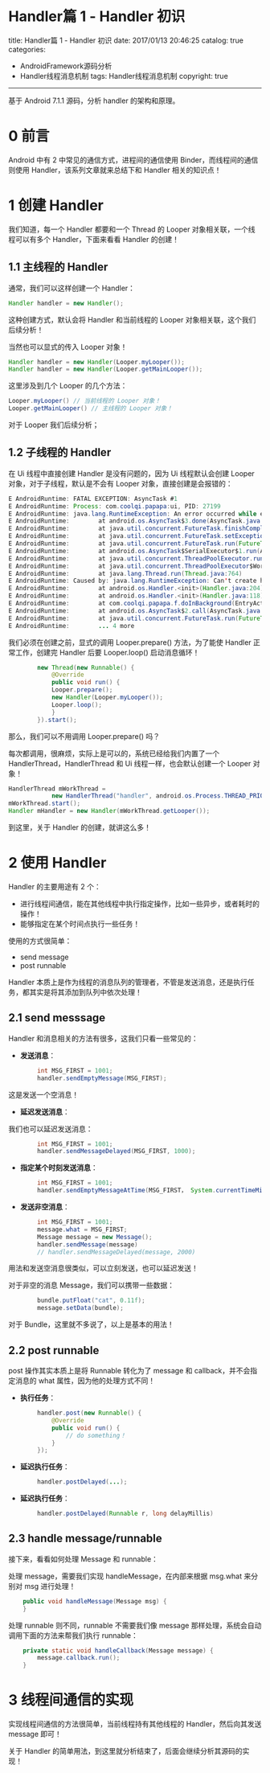 # Handler篇 1 - Handler 初识
title: Handler篇 1 - Handler 初识
date: 2017/01/13 20:46:25
catalog: true
categories:
- AndroidFramework源码分析
- Handler线程消息机制
tags: Handler线程消息机制
copyright: true
---

基于 Android 7.1.1 源码，分析 handler 的架构和原理。


# 0 前言


Android 中有 2 中常见的通信方式，进程间的通信使用 Binder，而线程间的通信则使用 Handler，该系列文章就来总结下和 Handler 相关的知识点！


# 1 创建 Handler 

我们知道，每一个 Handler 都要和一个 Thread 的 Looper 对象相关联，一个线程可以有多个 Handler，下面来看看  Handler 的创建！

## 1.1 主线程的 Handler 


通常，我们可以这样创建一个 Handler：

```java
Handler handler = new Handler();
```
这种创建方式，默认会将 Handler 和当前线程的 Looper 对象相关联，这个我们后续分析！

当然也可以显式的传入 Looper 对象！

```java
Handler handler = new Handler(Looper.myLooper());
Handler handler = new Handler(Looper.getMainLooper());
```

这里涉及到几个 Looper 的几个方法：

```java
Looper.myLooper() // 当前线程的 Looper 对象！
Looper.getMainLooper() // 主线程的 Looper 对象！
```
对于 Looper 我们后续分析；

## 1.2 子线程的 Handler 

在 Ui 线程中直接创建 Handler 是没有问题的，因为 Ui 线程默认会创建 Looper 对象，对于子线程，默认是不会有 Looper 对象，直接创建是会报错的：

```java
E AndroidRuntime: FATAL EXCEPTION: AsyncTask #1
E AndroidRuntime: Process: com.coolqi.papapa:ui, PID: 27199
E AndroidRuntime: java.lang.RuntimeException: An error occurred while executing doInBackground()
E AndroidRuntime:        at android.os.AsyncTask$3.done(AsyncTask.java:353)
E AndroidRuntime:        at java.util.concurrent.FutureTask.finishCompletion(FutureTask.java:383)
E AndroidRuntime:        at java.util.concurrent.FutureTask.setException(FutureTask.java:252)
E AndroidRuntime:        at java.util.concurrent.FutureTask.run(FutureTask.java:271)
E AndroidRuntime:        at android.os.AsyncTask$SerialExecutor$1.run(AsyncTask.java:245)
E AndroidRuntime:        at java.util.concurrent.ThreadPoolExecutor.runWorker(ThreadPoolExecutor.java:1162)
E AndroidRuntime:        at java.util.concurrent.ThreadPoolExecutor$Worker.run(ThreadPoolExecutor.java:636)
E AndroidRuntime:        at java.lang.Thread.run(Thread.java:764)
E AndroidRuntime: Caused by: java.lang.RuntimeException: Can't create handler inside thread that has not called Looper.prepare()
E AndroidRuntime:        at android.os.Handler.<init>(Handler.java:204)
E AndroidRuntime:        at android.os.Handler.<init>(Handler.java:118)
E AndroidRuntime:        at com.coolqi.papapa.f.doInBackground(EntryActivity.java:2368)
E AndroidRuntime:        at android.os.AsyncTask$2.call(AsyncTask.java:333)
E AndroidRuntime:        at java.util.concurrent.FutureTask.run(FutureTask.java:266)
E AndroidRuntime:        ... 4 more
```

我们必须在创建之前，显式的调用 Looper.prepare() 方法，为了能使 Handler 正常工作，创建完 Handler 后要 Looper.loop() 启动消息循环！

```java
        new Thread(new Runnable() {
            @Override
            public void run() {
            Looper.prepare();
            new Handler(Looper.myLooper());
            Looper.loop();
            }
        }).start();
```

那么，我们可以不用调用 Looper.prepare() 吗？

每次都调用，很麻烦，实际上是可以的，系统已经给我们内置了一个 HandlerThread，HandlerThread 和 Ui 线程一样，也会默认创建一个 Looper 对象！

```java
HandlerThread mWorkThread =
            new HandlerThread("handler", android.os.Process.THREAD_PRIORITY_BACKGROUND);
mWorkThread.start();
Handler mHandler = new Handler(mWorkThread.getLooper());
```

到这里，关于 Handler 的创建，就讲这么多！

# 2 使用 Handler 

Handler 的主要用途有 2 个：

- 进行线程间通信，能在其他线程中执行指定操作，比如一些异步，或者耗时的操作！
- 能够指定在某个时间点执行一些任务！

使用的方式很简单：

- send message
- post runnable

Handler 本质上是作为线程的消息队列的管理者，不管是发送消息，还是执行任务，都其实是将其添加到队列中依次处理！

## 2.1 send messsage

Handler 和消息相关的方法有很多，这我们只看一些常见的：

- **发送消息**：

```java
        int MSG_FIRST = 1001;
        handler.sendEmptyMessage(MSG_FIRST);
```
这是发送一个空消息！

- **延迟发送消息**：

我们也可以延迟发送消息：
```java
        int MSG_FIRST = 1001;
        handler.sendMessageDelayed(MSG_FIRST, 1000);
```

- **指定某个时刻发送消息**：
```java
        int MSG_FIRST = 1001;
        handler.sendEmptyMessageAtTime(MSG_FIRST， System.currentTimeMillis() + 60 * 60 * 1000);
```

- **发送非空消息**：
```java
        int MSG_FIRST = 1001;
        message.what = MSG_FIRST;
        Message message = new Message();
        handler.sendMessage(message)
        // handler.sendMessageDelayed(message, 2000)
```
用法和发送空消息很类似，可以立刻发送，也可以延迟发送！

对于非空的消息 Message，我们可以携带一些数据：

```java
        bundle.putFloat("cat", 0.11f);
        message.setData(bundle);
```
对于 Bundle，这里就不多说了，以上是基本的用法！

## 2.2 post runnable

post 操作其实本质上是将 Runnable 转化为了 message 和 callback，并不会指定消息的 what 属性，因为他的处理方式不同！

- **执行任务**：

```java
        handler.post(new Runnable() {
            @Override
            public void run() {
                // do something！
            }
        });
```

- **延迟执行任务**：
```java
        handler.postDelayed(...);
```

- **延迟执行任务**：
```java
        handler.postDelayed(Runnable r, long delayMillis)
```


## 2.3 handle message/runnable

接下来，看看如何处理 Message 和 runnable：

处理 message，需要我们实现 handleMessage，在内部来根据 msg.what 来分别对 msg 进行处理！

```java
    public void handleMessage(Message msg) {
    }
```

处理 runnable 则不同，runnable 不需要我们像 message 那样处理，系统会自动调用下面的方法来帮我们执行 runnable：

```java
    private static void handleCallback(Message message) {
        message.callback.run();
    }
```

# 3 线程间通信的实现

实现线程间通信的方法很简单，当前线程持有其他线程的 Handler，然后向其发送 message 即可！


关于 Handler 的简单用法，到这里就分析结束了，后面会继续分析其源码的实现！